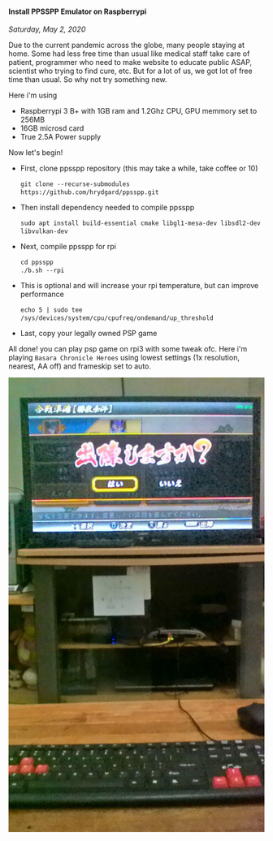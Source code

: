 #### Install PPSSPP Emulator on Raspberrypi
_Saturday, May 2, 2020_

Due to the current pandemic across the globe, many people staying at home. 
Some had less free time than usual like medical staff take care of patient, 
programmer who need to make website to educate public ASAP, scientist who 
trying to find cure, etc. But for a lot of us, we got lot of free time than 
usual. So why not try something new.

Here i'm using
* Raspberrypi 3 B+ with 1GB ram and 1.2Ghz CPU, GPU memmory set to 256MB
* 16GB microsd card
* True 2.5A Power supply

Now let's begin!
* First, clone ppsspp repository (this may take a while, take coffee or 10)

    ```
    git clone --recurse-submodules https://github.com/hrydgard/ppsspp.git
    ```
* Then install dependency needed to compile ppsspp

    ```
    sudo apt install build-essential cmake libgl1-mesa-dev libsdl2-dev libvulkan-dev
    ```
* Next, compile ppsspp for rpi

    ```
    cd ppsspp
    ./b.sh --rpi
    ```
* This is optional and will increase your rpi temperature, but can improve performance

    ```
    echo 5 | sudo tee /sys/devices/system/cpu/cpufreq/ondemand/up_threshold
    ```
* Last, copy your legally owned PSP game

All done! you can play psp game on rpi3 with some tweak ofc. Here i'm playing 
`Basara Chronicle Heroes` using lowest settings (1x resolution, nearest, AA off) 
and frameskip set to auto.
<div class="row">
	<div class="col-sm-3"></div>
	<div class="col-sm-6">
		<div class="img-thumbnail">
			<img class="img-fluid" loading="lazy" src="./posts/2020-05-02-install-ppsspp-emulator-on-raspberrypi/1.jpg" alt="img">
		</div>
	</div>
	<div class="col-sm-3"></div>
</div>